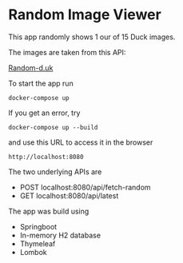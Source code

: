 # Random Image Viewer

This app randomly shows 1 our of 15 Duck images.

The images are taken from this API:

[Random-d.uk](https://random-d.uk/api)

To start the app run

```shell
docker-compose up
```

If you get an error, try 

```shell
docker-compose up --build
```

and use this URL to access it in the browser

```shell
http://localhost:8080
```

The two underlying APIs are
* POST localhost:8080/api/fetch-random
* GET localhost:8080/api/latest

The app was build using
* Springboot
* In-memory H2 database
* Thymeleaf
* Lombok